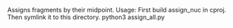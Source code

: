 Assigns fragments by their midpoint.
Usage: First build assign_nuc in cproj. Then symlink it to this directory.
       python3 assign_all.py <fragment-dir> <nuc-ref> <output-dir>
